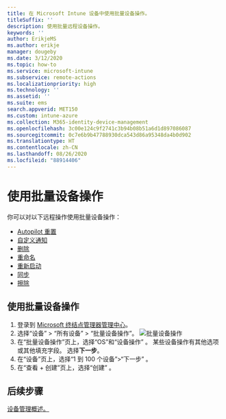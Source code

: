 ```yaml
---
title: 在 Microsoft Intune 设备中使用批量设备操作。
titleSuffix: ''
description: 使用批量远程设备操作。
keywords: ''
author: ErikjeMS
ms.author: erikje
manager: dougeby
ms.date: 3/12/2020
ms.topic: how-to
ms.service: microsoft-intune
ms.subservice: remote-actions
ms.localizationpriority: high
ms.technology: ''
ms.assetid: ''
ms.suite: ems
search.appverid: MET150
ms.custom: intune-azure
ms.collection: M365-identity-device-management
ms.openlocfilehash: 3c00e124c9f2741c3b94b08b51a6d1d897086087
ms.sourcegitcommit: 0c7e6b9b47788930dca543d86a95348da4b0d902
ms.translationtype: HT
ms.contentlocale: zh-CN
ms.lasthandoff: 08/26/2020
ms.locfileid: "88914406"
---
```

# <a name="use-bulk-device-actions"></a>使用批量设备操作

你可以对以下远程操作使用批量设备操作：
- [Autopilot 重置](/windows/deployment/windows-autopilot/windows-autopilot-reset#reset-devices-with-remote-windows-autopilot-reset)
- [自定义通知](custom-notifications.md#send-a-custom-notification-to-a-single-device)
- [删除](devices-wipe.md#delete-devices-from-the-intune-portal)
- [重命名](device-rename.md)
- [重新启动](device-restart.md)
- [同步](device-sync.md)
- [擦除](devices-wipe.md#wipe)

## <a name="use-a-bulk-device-action"></a>使用批量设备操作

1. 登录到 [Microsoft 终结点管理器管理中心](https://go.microsoft.com/fwlink/?linkid=2109431)。
2. 选择“设备” > “所有设备” > “批量设备操作”。
![批量设备操作](./media/bulk-device-actions/bulk-device-actions.png)
3. 在“批量设备操作”页上，选择“OS”和“设备操作”    。 某些设备操作有其他选项或其他填充字段。 选择**下一步**。
4. 在“设备”页上，选择“1 到 100 个设备”>“下一步”   。
5. 在“查看 + 创建”页上，选择“创建”   。

## <a name="next-steps"></a>后续步骤
[设备管理概述。](device-management.md)